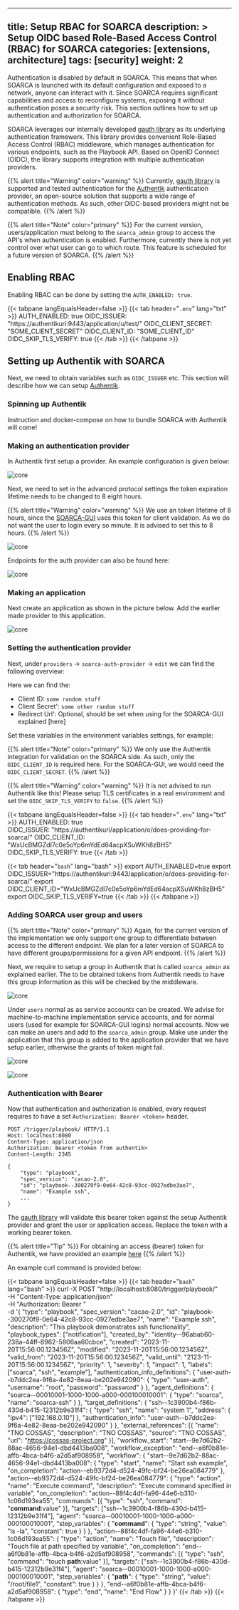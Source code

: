 
---

title: Setup RBAC for SOARCA
description: >
  Setup OIDC based Role-Based Access Control (RBAC) for SOARCA
categories: [extensions, architecture]
tags: [security]
weight: 2
---

Authentication is disabled by default in SOARCA. This means that when SOARCA is launched with its default configuration and exposed to a network, anyone can interact with it. Since SOARCA requires significant capabilities and access to reconfigure systems, exposing it without authentication poses a security risk. This section outlines how to set up authentication and authorization for SOARCA.

SOARCA leverages our internally developed [gauth library](https://github.com/COSSAS/gauth) as its underlying authentication framework. This library provides convenient Role-Based Access Control (RBAC) middleware, which manages authentication for various endpoints, such as the Playbook API. Based on OpenID Connect (OIDC), the library supports integration with multiple authentication providers.

{{% alert title="Warning" color="warning" %}}
Currently, [gauth library](https://github.com/COSSAS/gauth) is supported and tested authentication for the [Authentik](https://goauthentik.io/) authentication provider, an open-source solution that supports a wide range of authentication methods. As such, other OIDC-based providers might not be compatible.
{{% /alert %}}

{{% alert title="Note" color="primary" %}}
For the current version, users/application must belong to the `soarca_admin` group to access the API's when authentication is enabled. Furthermore, currently there is not yet control over what user can go to which route. This feature is scheduled for a future version of SOARCA.
{{% /alert %}}

## Enabling RBAC

Enabling RBAC can be done by setting the `AUTH_ENABLED: true`.

{{< tabpane langEqualsHeader=false  >}}
{{< tab header="`.env`" lang="txt" >}}
AUTH_ENABLED: true
OIDC_ISSUER: "https://authentikuri:9443/application/u/test/"
OIDC_CLIENT_SECRET: "SOME_CLIENT_SECRET"
OIDC_CLIENT_ID: "SOME_CLIENT_ID"
OIDC_SKIP_TLS_VERIFY: true
{{< /tab >}}
{{< /tabpane >}}

## Setting up Authentik with SOARCA

Next, we need to obtain variables such as `OIDC_ISSUER` etc. This section will describe how we can setup [Authentik](https://goauthentik.io/).

### Spinning up Authentik

Instruction and docker-compose on how to bundle SOARCA with Authentik will come!

### Making an authentication provider

In Authentik first setup a provider. An example configuration is given below:

![core](/SOARCA/images/installation_configuration/authentik_setup/setup-provider.png)

Next, we need to set in the advanced protocol settings the token expiration lifetime needs to be changed to 8 eight hours.

{{% alert title="Warning" color="warning" %}}
We use an token lifetime of 8 hours, since the [SOARCA-GUI](https://github.com/COSSAS/SOARCA-GUI) uses this token for client validation. As we do not want the user to login every so minute. It is advised to set this to 8 hours.
{{% /alert %}}

![core](/SOARCA/images/installation_configuration/authentik_setup/change-lifetime.png)

Endpoints for the auth provider can also be found here:

![core](/SOARCA/images/installation_configuration/authentik_setup/endpoints.png)

### Making an application

Next create an application as shown in the picture below. Add the earlier made provider to this application.

![core](/SOARCA/images/installation_configuration/authentik_setup/setting-application.png)

### Setting the authentication provider

Next, under `providers` -> `soarca-auth-provider` -> `edit` we can find the following overview:

Here we can find the:

- Client ID: `some random stuff`
- Client Secret': `some other random stuff`
- Redirect Url': Optional, should be set when using for the SOARCA-GUI explained [here]

Set these variables in the environment variables settings, for example:

{{% alert title="Note" color="primary" %}}
We only use the Authentik integration for validation on the SOARCA side. As such, only the `OIDC_CLIENT_ID` is required here. For the SOARCA-GUI, we would need the `OIDC_CLIENT_SECRET`.
{{% /alert %}}

{{% alert title="Warning" color="warning" %}}
It is not advised to run Authentik like this! Please setup TLS certificates in a real environment and set the `OIDC_SKIP_TLS_VERIFY` to `false`.
{{% /alert %}}

{{< tabpane langEqualsHeader=false  >}}
{{< tab header="`.env`" lang="txt" >}}
AUTH_ENABLED: true  
OIDC_ISSUER: "https://authentikuri/application/o/does-providing-for-soarca/"
OIDC_CLIENT_ID: "WxUcBMGZdI7c0e5oYp6mYdEd64acpXSuWKh8zBH5"
OIDC_SKIP_TLS_VERIFY: true
{{< /tab >}}

{{< tab header="`bash`" lang="bash" >}}
export AUTH_ENABLED=true
export OIDC_ISSUER="https://authentikuri:9443/application/o/does-providing-for-soarca/"
export OIDC_CLIENT_ID="WxUcBMGZdI7c0e5oYp6mYdEd64acpXSuWKh8zBH5"
export OIDC_SKIP_TLS_VERIFY=true
{{< /tab >}}
{{< /tabpane >}}

### Adding SOARCA user group and users

{{% alert title="Note" color="primary" %}}
Again, for the current version of the implementation we only support one group to differentiate between access to the different endpoint. We plan for a later version of SOARCA to have different groups/permissions for a given API endpoint.
{{% /alert %}}

Next, we require to setup a group in Authentik that is called `soarca_admin` as explained earlier. The to be obtained tokens from Authentik needs to have this group information as this will be checked by the middleware.

![core](/SOARCA/images/installation_configuration/authentik_setup/groups.png)

Under `users` normal as as service accounts can be created. We advise for machine-to-machine implementation service accounts, and for normal users (used for example for SOARCA-GUI logins) normal accounts. Now we can make an users and add to the `soarca_admin` group. Make use under the application that this group is added to the application provider that we have setup earlier, otherwise the grants of token might fail.

![core](/SOARCA/images/installation_configuration/authentik_setup/add-user.png)

![core](/SOARCA/images/installation_configuration/authentik_setup/add-group.png)

### Authentication with Bearer

Now that authentication and authorization is enabled, every request requires to have a set `Authorization: Bearer <token>` header.

```
POST /trigger/playbook/ HTTP/1.1
Host: localhost:8080
Content-Type: application/json
Authorization: Bearer <token from authentik> 
Content-Length: 2345

{
    "type": "playbook",
    "spec_version": "cacao-2.0",
    "id": "playbook--300270f9-0e64-42c8-93cc-0927edbe3ae7",
    "name": "Example ssh",
    ...
}
```

The [gauth library](https://github.com/COSSAS/gauth) will validate this bearer token against the setup Authentik provider and grant the user or application access. Replace the token with a working bearer token.  

{{% alert title="Tip" %}}
For obtaining an access (bearer) token for Authentik, we have provided an example [here](https://github.com/COSSAS/SOARC/examples/docs/auth)
{{% /alert %}}

An example curl command is provided below:

{{< tabpane langEqualsHeader=false  >}}
{{< tab header="`bash`" lang="bash" >}}
curl -X POST "http://localhost:8080/trigger/playbook/" \
-H "Content-Type: application/json" \
-H "Authorization: Bearer <replace token>" \
-d '{
    "type": "playbook",
    "spec_version": "cacao-2.0",
    "id": "playbook--300270f9-0e64-42c8-93cc-0927edbe3ae7",
    "name": "Example ssh",
    "description": "This playbook demonstrates ssh functionality",
    "playbook_types": ["notification"],
    "created_by": "identity--96abab60-238a-44ff-8962-5806aa60cbce",
    "created": "2023-11-20T15:56:00.123456Z",
    "modified": "2023-11-20T15:56:00.123456Z",
    "valid_from": "2023-11-20T15:56:00.123456Z",
    "valid_until": "2123-11-20T15:56:00.123456Z",
    "priority": 1,
    "severity": 1,
    "impact": 1,
    "labels": ["soarca", "ssh", "example"],
    "authentication_info_definitions": {
        "user-auth--b7ddc2ea-9f6a-4e82-8eaa-be202e942090": {
            "type": "user-auth",
            "username": "root",
            "password": "password"
        }
    },
    "agent_definitions": {
        "soarca--00010001-1000-1000-a000-000100010001": {
            "type": "soarca",
            "name": "soarca-ssh"
        }
    },
    "target_definitions": {
        "ssh--1c3900b4-f86b-430d-b415-12312b9e31f4": {
            "type": "ssh",
            "name": "system 1",
            "address": {
                "ipv4": ["192.168.0.10"]
            },
            "authentication_info": "user-auth--b7ddc2ea-9f6a-4e82-8eaa-be202e942090"
        }
    },
    "external_references": [{
        "name": "TNO COSSAS",
        "description": "TNO COSSAS",
        "source": "TNO COSSAS",
        "url": "https://cossas-project.org"
    }],
    "workflow_start": "start--9e7d62b2-88ac-4656-94e1-dbd4413ba008",
    "workflow_exception": "end--a6f0b81e-affb-4bca-b4f6-a2d5af908958",
    "workflow": {
        "start--9e7d62b2-88ac-4656-94e1-dbd4413ba008": {
            "type": "start",
            "name": "Start ssh example",
            "on_completion": "action--eb9372d4-d524-49fc-bf24-be26ea084779"
        },
        "action--eb9372d4-d524-49fc-bf24-be26ea084779": {
            "type": "action",
            "name": "Execute command",
            "description": "Execute command specified in variable",
            "on_completion": "action--88f4c4df-fa96-44e6-b310-1c06d193ea55",
            "commands": [{
                "type": "ssh",
                "command": "__command__:value"
            }],
            "targets": ["ssh--1c3900b4-f86b-430d-b415-12312b9e31f4"],
            "agent": "soarca--00010001-1000-1000-a000-000100010001",
            "step_variables": {
                "__command__": {
                    "type": "string",
                    "value": "ls -la",
                    "constant": true
                }
            }
        },
        "action--88f4c4df-fa96-44e6-b310-1c06d193ea55": {
            "type": "action",
            "name": "Touch file",
            "description": "Touch file at path specified by variable",
            "on_completion": "end--a6f0b81e-affb-4bca-b4f6-a2d5af908958",
            "commands": [{
                "type": "ssh",
                "command": "touch __path__:value"
            }],
            "targets": ["ssh--1c3900b4-f86b-430d-b415-12312b9e31f4"],
            "agent": "soarca--00010001-1000-1000-a000-000100010001",
            "step_variables": {
                "__path__": {
                    "type": "string",
                    "value": "/root/file1",
                    "constant": true
                }
            }
        },
        "end--a6f0b81e-affb-4bca-b4f6-a2d5af908958": {
            "type": "end",
            "name": "End Flow"
        }
    }
}'
{{< /tab >}}
{{< /tabpane >}}
